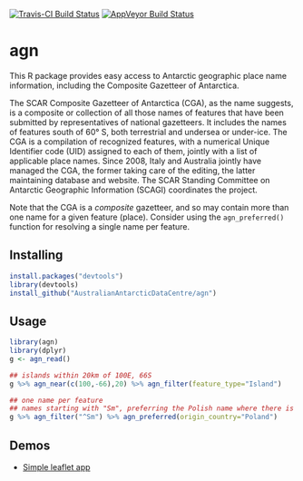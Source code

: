 [![Travis-CI Build Status](https://travis-ci.org/AustralianAntarcticDataCentre/agn.svg?branch=master)](https://travis-ci.org/AustralianAntarcticDataCentre/agn)
[![AppVeyor Build Status](https://ci.appveyor.com/api/projects/status/github/AustralianAntarcticDataCentre/agn?branch=master&svg=true)](https://ci.appveyor.com/project/AustralianAntarcticDataCentre/agn)
# agn
This R package provides easy access to Antarctic geographic place name information, including the Composite Gazetteer of Antarctica.

The SCAR Composite Gazetteer of Antarctica (CGA), as the name suggests, is a composite or collection of all those names of features that have been submitted by representatives of national gazetteers. It includes the names of features south of 60° S, both terrestrial and undersea or under-ice. The CGA is a compilation of recognized features, with a numerical Unique Identifier code (UID) assigned to each of them, jointly with a list of applicable place names. Since 2008, Italy and Australia jointly have managed the CGA, the former taking care of the editing, the latter maintaining database and website. The SCAR Standing Committee on Antarctic Geographic Information (SCAGI) coordinates the project.

Note that the CGA is a *composite* gazetteer, and so may contain more than one name for a given feature (place). Consider using the `agn_preferred()` function for resolving a single name per feature.


Installing
----------

``` r
install.packages("devtools")
library(devtools)
install_github("AustralianAntarcticDataCentre/agn")
```

Usage
-----

``` r
library(agn)
library(dplyr)
g <- agn_read()

## islands within 20km of 100E, 66S
g %>% agn_near(c(100,-66),20) %>% agn_filter(feature_type="Island")

## one name per feature
## names starting with "Sm", preferring the Polish name where there is one
g %>% agn_filter("^Sm") %>% agn_preferred(origin_country="Poland")
```


Demos
-----

- [Simple leaflet app](https://australianantarcticdatacentre.github.io/agn-demo/leaflet.html)
